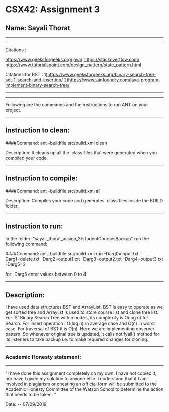 # CSX42: Assignment 3
## Name: Sayali Thorat

-----------------------------------------------------------------------
-----------------------------------------------------------------------
Citations :

https://www.geeksforgeeks.org/java/
https://stackoverflow.com/
https://www.tutorialspoint.com/design_pattern/state_pattern.html

Citations for BST :
1)https://www.geeksforgeeks.org/binary-search-tree-set-1-search-and-insertion/
2)https://www.sanfoundry.com/java-program-implement-binary-search-tree/

-----------------------------------------------------------------------
-----------------------------------------------------------------------
Following are the commands and the instructions to run ANT on your project.

-----------------------------------------------------------------------
## Instruction to clean:

####Command: ant -buildfile src/build.xml clean

Description: It cleans up all the .class files that were generated when you
compiled your code.

-----------------------------------------------------------------------
## Instruction to compile:

####Command: ant -buildfile src/build.xml all

Description: Compiles your code and generates .class files inside the BUILD folder.

-----------------------------------------------------------------------
## Instruction to run:

In the folder: "sayali_thorat_assign_3/studentCoursesBackup" run the following command:

####Command: ant -buildfile src/build.xml run -Darg0=input.txt -Darg1=delete.txt -Darg2=output1.txt -Darg3=output2.txt -Darg4=output3.txt -Darg5=3

for -Darg5 enter values between 0 to 4

-----------------------------------------------------------------------
## Description:

I have used data structures BST and ArrayList.
BST is easy to operate as we get sorted tree and Arraylist is used to store course list and clone tree list.
For 'S' Binary Search Tree with n nodes, its complexity is O(log n) for Search.
For Insert operation : O(log n) in average case and O(n) in worst case.
For traversal of BST it is O(n).
Here we are implementing observer pattern.
So whenever original tree is updated, it calls notifyall() method for its listeners to take backup i.e. to make required changes for cloning.


-----------------------------------------------------------------------
### Academic Honesty statement:
-----------------------------------------------------------------------

"I have done this assignment completely on my own. I have not copied
it, nor have I given my solution to anyone else. I understand that if
I am involved in plagiarism or cheating an official form will be
submitted to the Academic Honesty Committee of the Watson School to
determine the action that needs to be taken. "

Date: -- 07/09/2019
